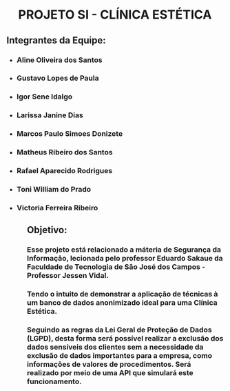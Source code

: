 <h1 align="center"><b>PROJETO SI - CLÍNICA ESTÉTICA</b></h1>

<h2><b>Integrantes da Equipe:</b></h2> 
<ul>
	<li><h3> Aline Oliveira dos Santos</li></h3>  
	<li><h3> Gustavo Lopes de Paula</li></h3> 
	<li><h3> Igor Sene Idalgo</li></h3> 
	<li><h3> Larissa Janine Dias</li></h3> 
	<li><h3> Marcos Paulo Simoes Donizete</li></h3> 
	<li><h3> Matheus Ribeiro dos Santos</li></h3> 
	<li><h3> Rafael Aparecido Rodrigues</li></h3> 
	<li><h3> Toni William do Prado</li></h3> 
	<li><h3> Victoria Ferreira Ribeiro</li></h3> 
<ul>


<h2><b>Objetivo:</b></h2> 

<h3> Esse projeto está relacionado a máteria de Segurança da Informação, lecionada pelo professor Eduardo Sakaue da Faculdade de Tecnologia de São José dos Campos - Professor Jessen Vidal.</h3>  

<h3> Tendo o intuito de demonstrar a aplicação de técnicas à um banco de dados anonimizado ideal para uma Clínica Estética.</h3> 
<h3> Seguindo as regras da Lei Geral de Proteção de Dados (LGPD), desta forma será possível realizar a exclusão dos dados sensíveis dos clientes sem a necessidade da exclusão de dados importantes para a empresa, como informações de valores de procedimentos. Será realizado por meio de uma API que simulará este funcionamento.</h3> 
